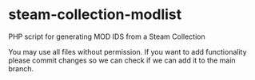 # steam-collection-modlist
PHP script for generating MOD IDS from a Steam Collection

You may use all files without permission.
If you want to add functionality please commit changes so we can check if we can add it to the main branch.
